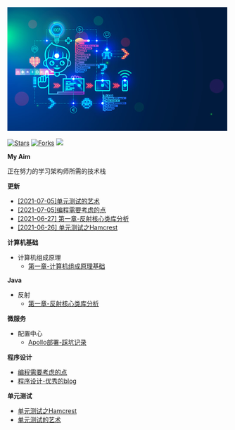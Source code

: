 <img src="img.jpg">

[![Stars](https://img.shields.io/github/stars/LvanLiu/LvanNote?style=plastic)](https://github.com/LvanLiu/LvanNote)
[![Forks](https://img.shields.io/github/forks/LvanLiu/LvanNote?style=plastic)](https://github.com/LvanLiu/LvanNote)
[![](https://img.shields.io/badge/Author-Lvan-orange.svg)](https://gitee.com/lvanliu/lvan-note)

**My Aim**

正在努力的学习架构师所需的技术栈

**更新**

- [[2021-07-05]单元测试的艺术](单元测试/单元测试的艺术.md)
- [[2021-07-05]编程需要考虑的点](程序设计/编程需要考虑的点.md)
- [[2021-06-27] 第一章-反射核心类库分析](java/反射/第一章-反射核心类库分析.md)
- [[2021-06-26] 单元测试之Hamcrest](单元测试/单元测试之Hamcrest.md)

**计算机基础**

- 计算机组成原理
  - [第一章-计算机组成原理基础](计算机基础/计算机组成原理基础.md)
    
**Java**

- 反射
  - [第一章-反射核心类库分析](java/反射/第一章-反射核心类库分析.md)

**微服务**

- 配置中心
	- [Apollo部署-踩坑记录](微服务/配置中心/apollo-踩坑记录.md)

**程序设计**

- [编程需要考虑的点](程序设计/编程需要考虑的点.md)
- [程序设计-优秀的blog](程序设计/优秀的blog.md)

**单元测试**

- [单元测试之Hamcrest](单元测试/单元测试之Hamcrest.md)
- [单元测试的艺术](单元测试/单元测试的艺术.md)

